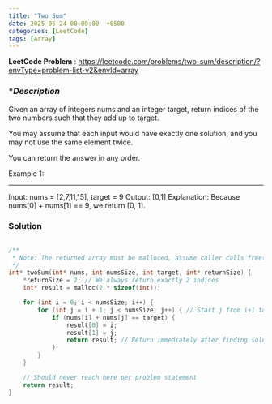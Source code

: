 ```yaml
---
title: "Two Sum"
date: 2025-05-24 00:00:00  +0500
categories: [LeetCode]
tags: [Array]
---
```

**LeetCode Problem** : <https://leetcode.com/problems/two-sum/description/?envType=problem-list-v2&envId=array>

### **Description*

Given an array of integers nums and an integer target, return indices of the two numbers such that they add up to target.

You may assume that each input would have exactly one solution, and you may not use the same element twice.

You can return the answer in any order.

Example 1:

---

Input: nums = [2,7,11,15], target = 9
Output: [0,1]
Explanation: Because nums[0] + nums[1] == 9, we return [0, 1].

### **Solution**

```c

/**
 * Note: The returned array must be malloced, assume caller calls free().
 */
int* twoSum(int* nums, int numsSize, int target, int* returnSize) {
    *returnSize = 2; // We always return exactly 2 indices
    int* result = malloc(2 * sizeof(int));

    for (int i = 0; i < numsSize; i++) {
        for (int j = i + 1; j < numsSize; j++) { // Start j from i+1 to avoid same element
            if (nums[i] + nums[j] == target) {
                result[0] = i;
                result[1] = j;
                return result; // Return immediately after finding solution
            }
        }
    }

    // Should never reach here per problem statement
    return result;
}
```
